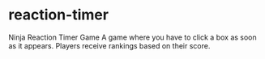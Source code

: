 # reaction-timer
Ninja Reaction Timer Game
A game where you have to click a box as soon as it appears. Players receive rankings based on their score.
